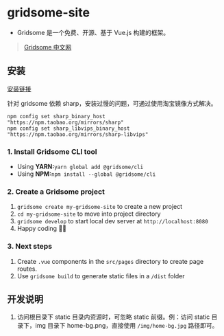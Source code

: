 # gridsome-site

- Gridsome 是一个免费、开源、基于 Vue.js 构建的框架。

> [Gridsome 中文网](https://www.gridsome.cn/)

## 安装

[安装链接](https://www.gridsome.cn/docs/#how-to-install)

针对 gridsome 依赖 sharp，安装过慢的问题，可通过使用淘宝镜像方式解决。

```shell
npm config set sharp_binary_host "https://npm.taobao.org/mirrors/sharp"
npm config set sharp_libvips_binary_host "https://npm.taobao.org/mirrors/sharp-libvips"
```

### 1. Install Gridsome CLI tool

- Using **YARN:**`yarn global add @gridsome/cli`
- Using **NPM:**`npm install --global @gridsome/cli`

### 2. Create a Gridsome project

1. `gridsome create my-gridsome-site` to create a new project
2. `cd my-gridsome-site` to move into project directory
3. `gridsome develop` to start local dev server at `http://localhost:8080`
4. Happy coding 🎉🙌

### 3. Next steps

1. Create `.vue` components in the `src/pages` directory to create page routes.
2. Use `gridsome build` to generate static files in a `/dist` folder

## 开发说明

1. 访问根目录下 static 目录内资源时，可忽略 static 前缀。例：访问 static 目录下，img 目录下 home-bg.png，直接使用 `/img/home-bg.jpg` 路径即可。
